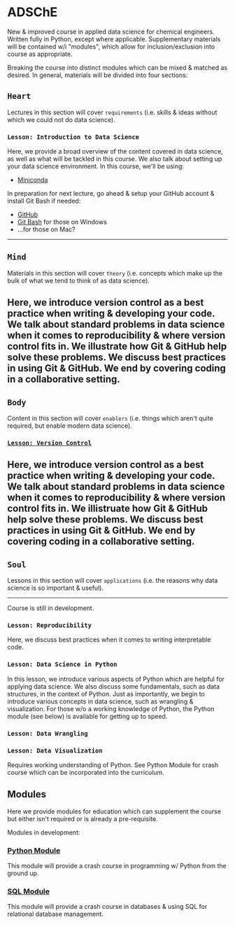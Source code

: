# ADSChE
New & improved course in applied data science for chemical engineers. 
Written fully in Python, except where applicable. 
Supplementary materials will be contained w/i "modules", which allow for inclusion/exclusion into course as appropriate.

Breaking the course into distinct modules which can be mixed & matched as desired. 
In general, materials will be divided into four sections: 

## `Heart` 
Lectures in this section will cover `requirements` (i.e. skills & ideas without which we could not do data science). 

### `Lesson: Introduction to Data Science`
Here, we provide a broad overview of the content covered in data science, as well as what will be tackled in this course. 
We also talk about setting up your data science environment. In this course, we'll be using:
- [Miniconda](https://docs.conda.io/en/latest/miniconda.html)

In preparation for next lecture, go ahead & setup your GitHub account & install Git Bash if needed: 
- [GitHub](https://github.com/)
- [Git Bash](https://gitforwindows.org/) for those on Windows
- ...for those on Mac?
-----

## `Mind` 
Materials in this section will cover `theory` (i.e. concepts which make up the bulk of what we tend to think of as data science).

Here, we introduce version control as a best practice when writing & developing your code. 
We talk about standard problems in data science when it comes to reproducibility & where version control fits in. 
We illustrate how Git & GitHub help solve these problems. 
We discuss best practices in using Git & GitHub. 
We end by covering coding in a collaborative setting.
-----

## `Body` 
Content in this section will cover `enablers` (i.e. things which aren't quite required, but enable modern data science).

### [`Lesson: Version Control`](https://github.com/curtispmartin/Education/tree/master/ADSChE/Body/VersionControl)
Here, we introduce version control as a best practice when writing & developing your code. 
We talk about standard problems in data science when it comes to reproducibility & where version control fits in.
We illistruate how Git & GitHub help solve these problems. 
We discuss best practices in using Git & GitHub. 
We end by covering coding in a collaborative setting. 
-----

## `Soul` 
Lessons in this section will cover `applications` (i.e. the reasons why data science is so important & useful).

-----

Course is still in development. 



### `Lesson: Reproducibility`
Here, we discuss best practices when it comes to writing interpretable code. 


### `Lesson: Data Science in Python`
In this lesson, we introduce various aspects of Python which are helpful for applying data science. 
We also discuss some fundamentals, such as data structures, in the context of Python.
Just as importantly, we begin to introduce various concepts in data science, such as wrangling & visualization.
For those w/o a working knowledge of Python, the Python module (see below) is available for getting up to speed. 


### `Lesson: Data Wrangling`


### `Lesson: Data Visualization`


Requires working understanding of Python. 
See Python Module for crash course which can be incorporated into the curriculum.


## Modules
Here we provide modules for education which can supplement the course but either isn't required or is already a pre-requisite.

Modules in development:
### [Python Module](https://github.com/curtispmartin/Courses/tree/master/Working/Modules/Python)
This module will provide a crash course in programming w/ Python from the ground up. 

### [SQL Module](https://github.com/curtispmartin/Courses/tree/master/Working/Modules/SQL)
This module will provide a crash course in databases & using SQL for relational database management. 